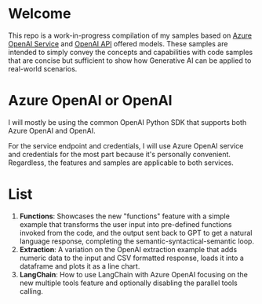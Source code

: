# Welcome
This repo is a work-in-progress compilation of my samples based on [Azure OpenAI Service](https://learn.microsoft.com/en-us/azure/ai-services/openai/overview) and [OpenAI API](https://openai.com/api/) offered models. These samples are intended to simply convey the concepts and capabilities with code samples that are concise but sufficient to show how Generative AI can be applied to real-world scenarios.

# Azure OpenAI or OpenAI
I will mostly be using the common OpenAI Python SDK that supports both Azure OpenAI and OpenAI. 

For the service endpoint and credentials, I will use Azure OpenAI service and credentials for the most part because it's personally convenient. Regardless, the features and samples are applicable to both services.


# List

1. **Functions**: Showcases the new "functions" feature with a simple example that transforms the user input into pre-defined functions invoked from the code, and the output sent back to GPT to get a natural language response, completing the semantic-syntactical-semantic loop.
1. **Extraction**: A variation on the OpenAI extraction example that adds numeric data to the input and CSV formatted response, loads it into a dataframe and plots it as a line chart.
1. **LangChain**: How to use LangChain with Azure OpenAI focusing on the new multiple tools feature and optionally disabling the parallel tools calling.